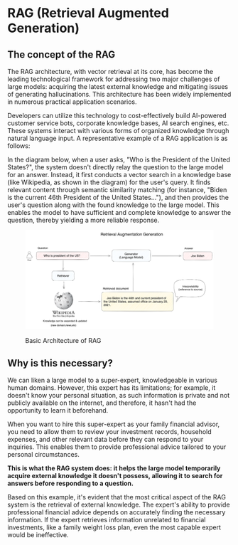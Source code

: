 # RAG (Retrieval Augmented Generation)

## The concept of the RAG

The RAG architecture, with vector retrieval at its core, has become the leading technological framework for addressing two major challenges of large models: acquiring the latest external knowledge and mitigating issues of generating hallucinations. This architecture has been widely implemented in numerous practical application scenarios.

Developers can utilize this technology to cost-effectively build AI-powered customer service bots, corporate knowledge bases, AI search engines, etc. These systems interact with various forms of organized knowledge through natural language input. A representative example of a RAG application is as follows:

In the diagram below, when a user asks, "Who is the President of the United States?", the system doesn't directly relay the question to the large model for an answer. Instead, it first conducts a vector search in a knowledge base (like Wikipedia, as shown in the diagram) for the user's query. It finds relevant content through semantic similarity matching (for instance, "Biden is the current 46th President of the United States…"), and then provides the user's question along with the found knowledge to the large model. This enables the model to have sufficient and complete knowledge to answer the question, thereby yielding a more reliable response.

<figure><img src="../../.gitbook/assets/image (1) (1) (1) (1) (1).png" alt=""><figcaption><p>Basic Architecture of RAG</p></figcaption></figure>

## Why is this necessary?

We can liken a large model to a super-expert, knowledgeable in various human domains. However, this expert has its limitations; for example, it doesn't know your personal situation, as such information is private and not publicly available on the internet, and therefore, it hasn't had the opportunity to learn it beforehand.

When you want to hire this super-expert as your family financial advisor, you need to allow them to review your investment records, household expenses, and other relevant data before they can respond to your inquiries. This enables them to provide professional advice tailored to your personal circumstances.

**This is what the RAG system does: it helps the large model temporarily acquire external knowledge it doesn't possess, allowing it to search for answers before responding to a question.**

Based on this example, it's evident that the most critical aspect of the RAG system is the retrieval of external knowledge. The expert's ability to provide professional financial advice depends on accurately finding the necessary information. If the expert retrieves information unrelated to financial investments, like a family weight loss plan, even the most capable expert would be ineffective.
